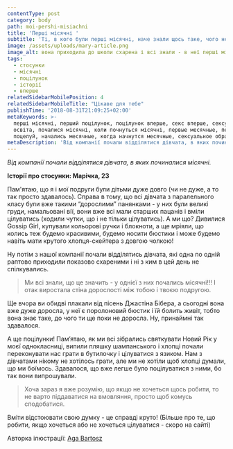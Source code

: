 ```yaml
---
contentType: post
category: body
path: moi-pershi-misiachni
title: 'Перші місячні '
subtitle: 'Ті, в кого були перші місячні, наче знали щось таке, чого не знала я'
image: /assets/uploads/mary-article.png
image_alt: вона приходила до школи схарена і всі знали - в неї перші місячні
tags:
  - стосунки
  - місячні
  - поцілунок
  - історії
  - вперше
relatedSidebarMobilePosition: 4
relatedSidebarMobileTitle: "Цікаве для тебе"
publishTime: '2018-08-31T21:09:25+02:00'
metaKeywords: >-
  перші місячні, перший поцілунок, поцілунок вперше, секс вперше, сексуальна
  освіта, почалися місячні, коли почнуться місячні, первые месячные, первый
  поцелуй, начались месячные, когда начнутся месячные, сексуальное образование
metaDescription: 'Від компанії почали відділятися дівчата, в яких починалися місячні.'
---
```

_Від компанії почали відділятися дівчата, в яких починалися місячні._

**Історії про стосунки: Марічка, 23**

Пам'ятаю, що я і мої подруги були дітьми дуже довго (чи не дуже, а то так просто здавалось). Справа в тому, що всі дівчата з паралельного класу були вже такими “дорослими” панянками - у них були великі груди, намальовані вії, вони вже всі мали старших пацанів і вміли цілуватись (ходили чутки, що і не тільки цілуватись). А ми що? Дивилися Gossip Girl, купували кольорові ручки і блокноти, а ще мріяли, що колись теж будемо красивими, будемо носити бюстики і може будемо навіть мати крутого хлопця-скейтера з довгою чолкою! 

Ну потім з нашої компанії почали відділятись дівчата, які одна по одній раптово приходили показово схареними і ні з ким в цей день не спілкувались.  

> Ми всі знали, що це значить - у однієї з них почались місячні!!! І отак виростала стіна дорослості між тобою і твоєю подругою. 

Ще вчора ви обидві плакали від пісень Джастіна Бібера, а сьогодні вона вже дуже доросла, у неї є поролоновий бюстик і їй болить живіт, тобто вона знає таке, до чого ти ще поки не доросла. Ну, принаймні так здавалося.

А ще поцілунки! Пам’ятаю, як ми всі зібрались святкувати Новий Рік у моєї однокласниці, випили пляшку шампанського і хлопці почали переконувати нас грати в бутилочку і цілуватися з язиком. Нам з дівчатами нікому не хотілось грати, але ми не хотіли щоб хлопці думали, що ми боїмось. Здавалося, що вже легше було поцілуватися з ними, бо так вони випрошували.

>  Хоча зараз я вже розумію, що якщо не хочеться щось робити, то не варто піддаватися на вмовляння, просто щоб комусь сподобатися. 

Вміти відстоювати свою думку - це справді круто!  (Більше про те, що робити, якщо хочеться або не хочеться цілуватися - скоро на сайті)

Авторка ілюстрації: [Aga Bartosz](https://www.agabartosz.com)
